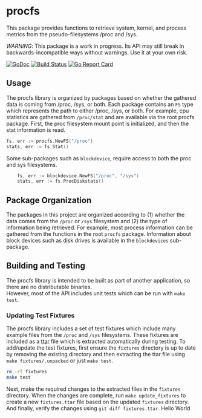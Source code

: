 # procfs

This package provides functions to retrieve system, kernel, and process
metrics from the pseudo-filesystems /proc and /sys.

*WARNING*: This package is a work in progress. Its API may still break in
backwards-incompatible ways without warnings. Use it at your own risk.

[![GoDoc](https://godoc.org/github.com/prometheus/procfs?status.png)](https://godoc.org/github.com/prometheus/procfs)
[![Build Status](https://travis-ci.org/prometheus/procfs.svg?branch=master)](https://travis-ci.org/prometheus/procfs)
[![Go Report Card](https://goreportcard.com/badge/github.com/prometheus/procfs)](https://goreportcard.com/report/github.com/prometheus/procfs)

## Usage

The procfs library is organized by packages based on whether the gathered data is coming from
/proc, /sys, or both.  Each package contains an `FS` type which represents the path to either /proc, 
/sys, or both.  For example, cpu statistics are gathered from
`/proc/stat` and are available via the root procfs package.  First, the proc filesystem mount
point is initialized, and then the stat information is read.

```go
fs, err := procfs.NewFS("/proc")
stats, err := fs.Stat()
```

Some sub-packages such as `blockdevice`, require access to both the proc and sys filesystems.

```go
    fs, err := blockdevice.NewFS("/proc", "/sys")
    stats, err := fs.ProcDiskstats()
```

## Package Organization

The packages in this project are organized according to (1) whether the data comes from the `/proc` or
`/sys` filesystem and (2) the type of information being retrieved.  For example, most process information
can be gathered from the functions in the root `procfs` package.  Information about block devices such as disk drives
is available in the `blockdevices` sub-package.

## Building and Testing

The procfs library is intended to be built as part of another application, so there are no distributable binaries.  
However, most of the API includes unit tests which can be run with `make test`.

### Updating Test Fixtures

The procfs library includes a set of test fixtures which include many example files from
the `/proc` and `/sys` filesystems.  These fixtures are included as a [ttar](https://github.com/ideaship/ttar) file
which is extracted automatically during testing.  To add/update the test fixtures, first
ensure the `fixtures` directory is up to date by removing the existing directory and then
extracting the ttar file using `make fixtures/.unpacked` or just `make test`.

```bash
rm -rf fixtures
make test
```

Next, make the required changes to the extracted files in the `fixtures` directory.  When
the changes are complete, run `make update_fixtures` to create a new `fixtures.ttar` file
based on the updated `fixtures` directory.  And finally, verify the changes using
`git diff fixtures.ttar`.
Hello World
